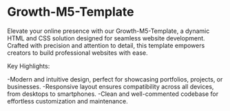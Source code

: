 # Growth-M5-Template
Elevate your online presence with our Growth-M5-Template, a dynamic HTML and CSS solution designed for seamless website development. Crafted with precision and attention to detail, this template empowers creators to build professional websites with ease.

Key Highlights:

 -Modern and intuitive design, perfect for showcasing portfolios, projects, or businesses.
 -Responsive layout ensures compatibility across all devices, from desktops to smartphones.
 -Clean and well-commented codebase for effortless customization and maintenance.
